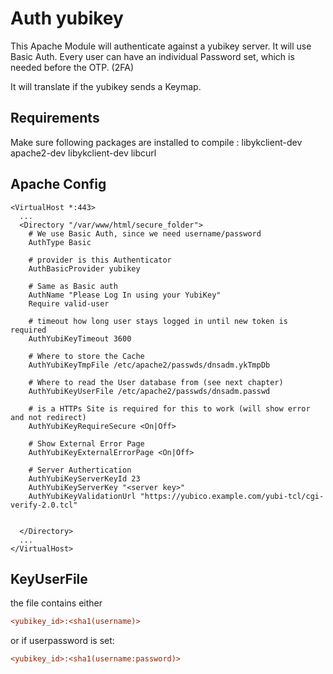 # Auth yubikey

This Apache Module will authenticate against a yubikey server. It will use Basic Auth. Every user can have an individual
Password set, which is needed before the OTP. (2FA)

It will translate if the yubikey sends a Keymap.

## Requirements

Make sure following packages are installed to compile : libykclient-dev apache2-dev libykclient-dev libcurl

## Apache Config

```apacheconf
<VirtualHost *:443>
  ...
  <Directory "/var/www/html/secure_folder">
    # We use Basic Auth, since we need username/password
    AuthType Basic
    
    # provider is this Authenticator
    AuthBasicProvider yubikey
    
    # Same as Basic auth
    AuthName "Please Log In using your YubiKey"
    Require valid-user
    
    # timeout how long user stays logged in until new token is required
    AuthYubiKeyTimeout 3600
    
    # Where to store the Cache
    AuthYubiKeyTmpFile /etc/apache2/passwds/dnsadm.ykTmpDb
    
    # Where to read the User database from (see next chapter)
    AuthYubiKeyUserFile /etc/apache2/passwds/dnsadm.passwd
    
    # is a HTTPs Site is required for this to work (will show error and not redirect)
    AuthYubiKeyRequireSecure <On|Off>
    
    # Show External Error Page
    AuthYubiKeyExternalErrorPage <On|Off>
    
    # Server Authertication
    AuthYubiKeyServerKeyId 23
    AuthYubiKeyServerKey "<server key>"
    AuthYubiKeyValidationUrl "https://yubico.example.com/yubi-tcl/cgi-verify-2.0.tcl"
    
    
  </Directory>
  ...
</VirtualHost>
```

## KeyUserFile

the file contains either

```ini
<yubikey_id>:<sha1(username)> 
```

or if userpassword is set:

```ini
<yubikey_id>:<sha1(username:password)> 
```

